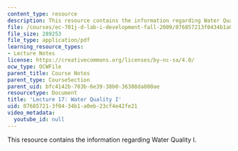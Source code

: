 ```yaml
---
content_type: resource
description: This resource contains the information regarding Water Quality I.
file: /courses/ec-701j-d-lab-i-development-fall-2009/076857213f0434b1a0eb23cf4e42fe21_MITEC_701JF09_lec17_nb.pdf
file_size: 289253
file_type: application/pdf
learning_resource_types:
- Lecture Notes
license: https://creativecommons.org/licenses/by-nc-sa/4.0/
ocw_type: OCWFile
parent_title: Course Notes
parent_type: CourseSection
parent_uid: bfc4142b-703b-6e39-38b0-36308da800ae
resourcetype: Document
title: 'Lecture 17: Water Quality I'
uid: 07685721-3f04-34b1-a0eb-23cf4e42fe21
video_metadata:
  youtube_id: null
---
```

This resource contains the information regarding Water Quality I.